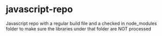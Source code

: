 # javascript-repo
Javascript repo with a regular build file and a checked in node_modules folder to make sure the libraries under that folder are NOT processed
